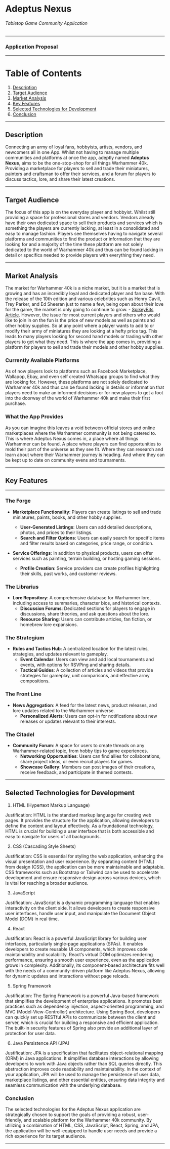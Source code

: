 # Adeptus Nexus

###### Tabletop Game Community Application

---

### Application Proposal

---

# Table of Contents

1. [Description](#description)
2. [Target Audience](#target-audience)
3. [Market Analysis](#market-analysis)
4. [Key Features](#key-features)
5. [Selected Technologies for Development](#selected-technologies-for-development)
6. [Conclusion](#conclusion)

---

## Description

Connecting an army of loyal fans, hobbyists, artists, vendors, and newcomers all in one App. Whilst not having to manage
multiple communities and platforms at once the app, adeptly named **Adeptus Nexus**,  aims to be the one-stop-shop for 
all things Warhammer 40k. Providing a marketplace for players to sell and trade their miniatures, painters and craftsman
to offer their services, and a forum for players to discuss tactics, lore, and share their latest creations.

---

## Target Audience

The focus of this app is on the everyday player and hobbyist. Whilst still providing a space for professional stores
and vendors. Vendors already have their own dedicated space to sell their products and services which is something the 
players are currently lacking, at least in a consolidated and easy to manage fashion. Players see themselves having to
navigate several platforms and communities to find the product or information  that they are looking for and a majority
of the time these platform are not solely dedicated to the world of Warhammer 40k and thus can be found lacking in detail
or specifics needed to provide players with everything they need.

---

## Market Analysis

The market for Warhammer 40k is a niche market, but it is a market that is growing and has an incredibly loyal and dedicated 
player and fan base. With the release of the 10th edition and various celebrities such as Henry Cavill, Trey Parker, and
Ed Sheeran just to name a few, being open about their love for the game, the market is only going to continue to grow. - 
[SpikeyBits Article](https://spikeybits.com/warhammer-40k/celebrities/). However, the issue for most current players and 
others who would like to join in on the fun is the price of new models as well as paints and other hobby supplies. So at
any point where a player wants to add to or modify their army of miniatures they are looking at a hefty price tag. This
leads to many players looking for second hand models or trading with other players to get what they need. This is where 
the app comes in, providing a platform for players to sell and trade their models and other hobby supplies.

### Currently Available Platforms
As of now players look to platforms such as Facebook Marketplace, Wallapop, Ebay, and even self created Whatsapp groups to
find what they are looking for. However, these platforms are not solely dedicated to Warhammer 40k and thus can be found 
lacking in details or information that players need to make an informed decisions or for new players to get a foot into 
the doorway of the world of Warhammer 40k and make their first purchase.

### What the App Provides
As you can imagine this leaves a void between official stores and online marketplaces where the Warhammer community is 
not being  catered to. This is where Adeptus Nexus comes in, a place where all things Warhammer can be found. A place 
where players can find opportunities to mold their part of the universe as they see fit. Where they can research and learn 
about where their Warhammer journey is heading. And where they can be kept up to date on community evens and tournaments.

---

## Key Features

---

### The Forge
- **Marketplace Functionality**: Players can create listings to sell and trade miniatures, paints, books, and other hobby supplies.
    - **User-Generated Listings**: Users can add detailed descriptions, photos, and prices to their listings.
    - **Search and Filter Options**: Users can easily search for specific items and filter results based on categories, 
  price range, or condition.

- **Service Offerings**: In addition to physical products, users can offer services such as painting, terrain building, 
or hosting gaming sessions.
    - **Profile Creation**: Service providers can create profiles highlighting their skills, past works, and customer reviews.

### The Librarius
- **Lore Repository**: A comprehensive database for Warhammer lore, including access to summaries, character bios, and historical contexts.
    - **Discussion Forums**: Dedicated sections for players to engage in discussions, share theories, and ask questions about the lore.
    - **Resource Sharing**: Users can contribute articles, fan fiction, or homebrew lore expansions.

### The Strategium
- **Rules and Tactics Hub**: A centralized location for the latest rules, strategies, and updates relevant to gameplay.
    - **Event Calendar**: Users can view and add local tournaments and events, with options for RSVPing and sharing details.
    - **Tactical Guides**: A collection of articles and videos that provide strategies for gameplay, unit comparisons, 
  and effective army compositions.

### The Front Line
- **News Aggregation**: A feed for the latest news, product releases, and lore updates related to the Warhammer universe.
    - **Personalized Alerts**: Users can opt-in for notifications about new releases or updates relevant to their interests.

### The Citadel
- **Community Forum**: A space for users to create threads on any Warhammer-related topic, from hobby tips to game experiences.
    - **Networking Opportunities**: Users can find allies for collaborations, share project ideas, or even recruit players for games.
    - **Showcase Gallery**: Members can post images of their creations, receive feedback, and participate in themed contests.

---

## Selected Technologies for Development

1. HTML (Hypertext Markup Language)

Justification: HTML is the standard markup language for creating web pages. It provides the structure for the application,
allowing developers to define the content and layout effectively. As a foundational technology, HTML is crucial for 
building a user interface that is both accessible and easy to navigate for users of all backgrounds.

2. CSS (Cascading Style Sheets)

Justification: CSS is essential for styling the web application, enhancing the visual presentation and user experience. 
By separating content (HTML) from design (CSS), the application can be more maintainable and adaptable. CSS frameworks 
such as Bootstrap or Tailwind can be used to accelerate development and ensure responsive design across various devices, 
which is vital for reaching a broader audience.

3. JavaScript

Justification: JavaScript is a dynamic programming language that enables interactivity on the client side. It allows 
developers to create responsive user interfaces, handle user input, and manipulate the Document Object Model (DOM) in 
real time.

4. React

Justification: React is a powerful JavaScript library for building user interfaces, particularly single-page applications 
(SPAs). It enables developers to create reusable UI components, which improves code maintainability and scalability. 
React’s virtual DOM optimizes rendering performance, ensuring a smooth user experience, even as the application grows in
complexity. Additionally, its component-based architecture fits well with the needs of a community-driven platform like 
Adeptus Nexus, allowing for dynamic updates and interactions without page reloads.

5. Spring Framework

Justification: The Spring Framework is a powerful Java-based framework that simplifies the development of enterprise 
applications. It promotes best practices such as dependency injection, aspect-oriented programming, and MVC 
(Model-View-Controller) architecture. Using Spring Boot, developers can quickly set up RESTful APIs to communicate between
the client and server, which is crucial for building a responsive and efficient application. The built-in security features 
of Spring also provide an additional layer of protection for user data.

6. Java Persistence API (JPA)

Justification: JPA is a specification that facilitates object-relational mapping (ORM) in Java applications. It simplifies
database interactions by allowing developers to work with Java objects rather than SQL queries directly. This abstraction
improves code readability and maintainability. In the context of your application, JPA will be used to manage the persistence
of user data, marketplace listings, and other essential entities, ensuring data integrity and seamless communication with
the underlying database.

### Conclusion

The selected technologies for the Adeptus Nexus application are strategically chosen to support the goals of providing a robust, user-friendly, and scalable platform for the Warhammer 40k community. By utilizing a combination of HTML, CSS, JavaScript, React, Spring, and JPA, the application will be well-equipped to handle user needs and provide a rich experience for its target audience.

---